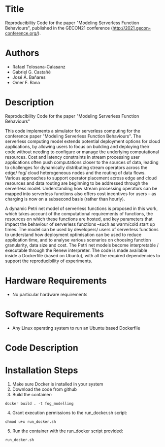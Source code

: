 # Title
Reproducibility Code for the paper "Modeling Serverless Function Behaviours", published in the GECON21 conference (http://2021.gecon-conference.org/).

# Authors
  - Rafael Tolosana-Calasanz
  - Gabriel G. Castañé
  - José Á. Bañares
  - Omer F. Rana

# Description
Reproducibility Code for the paper "Modeling Serverless Function Behaviours"

This code implements a simulator for serverless computing for the conference paper "Modeling Serverless Function Behaviours". The serverless computing model extends potential deployment options for cloud applications, by allowing users to focus on building and deploying their code without needing to configure or manage the underlying computational resources. Cost and latency constraints in stream processing user applications often push computations closer to the sources of data, leading to challenges for dynamically distributing stream operators across the edge/ fog/ cloud heterogeneous nodes and the routing of data flows. Various approaches to support operator placement across edge and cloud resources and data routing are beginning to be addressed through the serverless model. Understanding how stream processing operators can be mapped into serverless functions also offers cost incentives for users – as charging is now on a subsecond basis (rather than hourly).

A dynamic Petri net model of serverless functions is proposed in this work, which takes account of the computational requirements of functions, the resources on which these functions are hosted, and key parameters that impact the behaviour of serverless functions –such as warm/cold start up times. The model can be used by developers/ users of serverless functions to understand how deployment optimisation can be used to reduce application time, and to analyse various scenarios
on choosing function granularity, data size and cost. The Petri net models become interpretable / executable through the Renew interpreter. The code is made available inside a Dockerfile (based on Ubuntu), with all the required dependencies to support the reproducibility of experiments.

# Hardware Requirements
  - No particular hardware requirements

# Software Requirements
  - Any Linux operating system to run an Ubuntu based Dockerfile

# Code Description

# Installation Steps
  1. Make sure Docker is installed in your system
  2. Download the code from github
  3. Build the container:
```
docker build . -t fog_modelling
```
  4. Grant execution permissions to the run_docker.sh script:
```
chmod u+x run_docker.sh
```
  5. Run the container with the run_docker script provided: 
```
run_docker.sh
```

